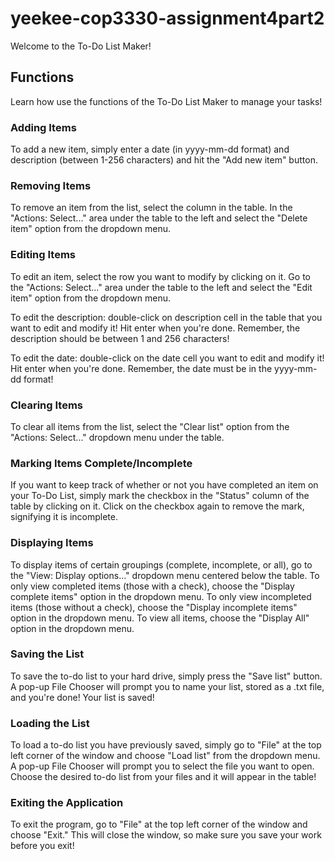 # yeekee-cop3330-assignment4part2

Welcome to the To-Do List Maker!

## Functions
Learn how use the functions of the To-Do List Maker to manage your tasks!

### Adding Items
To add a new item, simply enter a date (in yyyy-mm-dd format) and description (between 1-256 characters) and hit the "Add new item" button.

### Removing Items
To remove an item from the list, select the column in the table. In the "Actions: Select..." area under the table to the left and
select the "Delete item" option from the dropdown menu.

### Editing Items
To edit an item, select the row you want to modify by clicking on it. Go to the "Actions: Select..." area under the table to the left and
select the "Edit item" option from the dropdown menu. 

To edit the description: double-click on description cell in the table that you want to edit and modify it! Hit enter when you're done. 
Remember, the description should be between 1 and 256 characters!

To edit the date: double-click on the date cell you want to edit and modify it! Hit enter when you're done. 
Remember, the date must be in the yyyy-mm-dd format!

### Clearing Items
To clear all items from the list, select the "Clear list" option from the "Actions: Select..." dropdown menu under the table.

### Marking Items Complete/Incomplete
If you want to keep track of whether or not you have completed an item on your To-Do List, simply mark the checkbox in the "Status" column
of the table by clicking on it. Click on the checkbox again to remove the mark, signifying it is incomplete.

### Displaying Items
To display items of certain groupings (complete, incomplete, or all), go to the "View: Display options..." dropdown menu centered below the table.
To only view completed items (those with a check), choose the "Display complete items" option in the dropdown menu.
To only view incompleted items (those without a check), choose the "Display incomplete items" option in the dropdown menu.
To view all items, choose the "Display All" option in the dropdown menu.

### Saving the List
To save the to-do list to your hard drive, simply press the "Save list" button. A pop-up File Chooser will prompt you to name your list, stored as a .txt file, 
and you're done! Your list is saved!

### Loading the List
To load a to-do list you have previously saved, simply go to "File" at the top left corner of the window and choose "Load list" from the dropdown menu.
A pop-up File Chooser will prompt you to select the file you want to open. Choose the desired to-do list from your files and it will appear in the table!

### Exiting the Application
To exit the program, go to "File" at the top left corner of the window and choose "Exit." This will close the window, so make sure you save your work before you exit!
